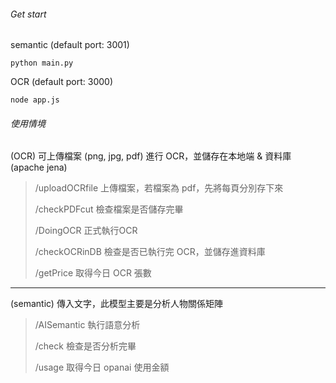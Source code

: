 
###### Get start

semantic (default port: 3001)

```
python main.py
```

OCR (default port: 3000)

```
node app.js
```

###### 使用情境

(OCR) 可上傳檔案 (png, jpg, pdf) 進行 OCR，並儲存在本地端 & 資料庫 (apache jena)

> /uploadOCRfile 上傳檔案，若檔案為 pdf，先將每頁分別存下來
>
> /checkPDFcut 檢查檔案是否儲存完畢
>
> /DoingOCR 正式執行OCR
>
> /checkOCRinDB 檢查是否已執行完 OCR，並儲存進資料庫
>
> /getPrice 取得今日 OCR 張數


---



(semantic) 傳入文字，此模型主要是分析人物關係矩陣

> /AISemantic 執行語意分析
>
> /check 檢查是否分析完畢
>
> /usage 取得今日 opanai 使用金額
